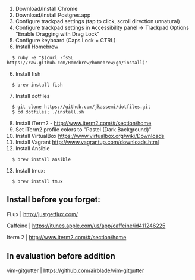 1. Download/Install Chrome
2. Download/Install Postgres.app
2. Configure trackpad settings (tap to click, scroll direction unnatural)
3. Configure trackpad settings in Accessibility panel -> Trackpad Options "Enable Dragging with Drag Lock"
4. Configure keyboard (Caps Lock = CTRL)
5. Install Homebrew

```
  $ ruby -e "$(curl -fsSL https://raw.github.com/Homebrew/homebrew/go/install)"
```

6. Install fish 

```
  $ brew install fish
```

7. Install dotfiles

```
  $ git clone https://github.com/jkassemi/dotfiles.git
  $ cd dotfiles; ./install.sh
```

8. Install iTerm2 - http://www.iterm2.com/#/section/home
9. Set iTerm2 profile colors to "Pastel (Dark Background)"
10. Install VirtualBox https://www.virtualbox.org/wiki/Downloads
11. Install Vagrant http://www.vagrantup.com/downloads.html
12. Install Ansible

```
  $ brew install ansible
```

13. Install tmux:

```
  $ brew install tmux
```

## Install before you forget:

Fl.ux | http://justgetflux.com/

Caffeine | https://itunes.apple.com/us/app/caffeine/id411246225

Iterm 2 | http://www.iterm2.com/#/section/home

## In evaluation before addition

vim-gitgutter | https://github.com/airblade/vim-gitgutter
